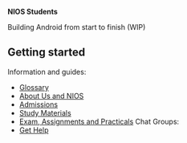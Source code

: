 <strong>NIOS Students</strong>

Building Android from start to finish (WIP)

## Getting started
Information and guides:
- [Glossary](/wiki/Glossary.md)
- [About Us and NIOS](/wiki/About.md)
- [Admissions](/wiki/Admissions.md)
- [Study Materials](/wiki/Study-Materials.md)
- [Exam, Assignments and Practicals](/wiki/Exams-Assignments.md)
Chat Groups:
- [Get Help](/wiki/Get_Help)
